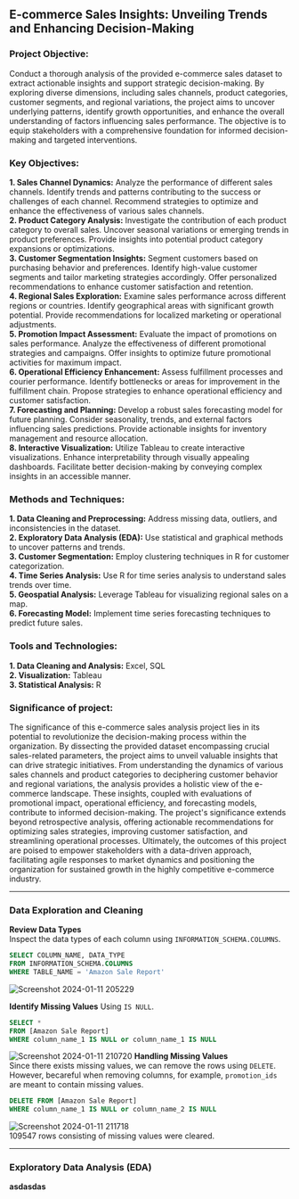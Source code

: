 ## E-commerce Sales Insights: Unveiling Trends and Enhancing Decision-Making
### Project Objective:
Conduct a thorough analysis of the provided e-commerce sales dataset to extract actionable insights and support strategic decision-making. By exploring diverse dimensions, including sales channels, product categories, customer segments, and regional variations, the project aims to uncover underlying patterns, identify growth opportunities, and enhance the overall understanding of factors influencing sales performance. The objective is to equip stakeholders with a comprehensive foundation for informed decision-making and targeted interventions.

### Key Objectives:
**1. Sales Channel Dynamics:** Analyze the performance of different sales channels.
Identify trends and patterns contributing to the success or challenges of each channel.
Recommend strategies to optimize and enhance the effectiveness of various sales channels.     
**2. Product Category Analysis:** Investigate the contribution of each product category to overall sales. Uncover seasonal variations or emerging trends in product preferences. Provide insights into potential product category expansions or optimizations.                  
**3. Customer Segmentation Insights:** Segment customers based on purchasing behavior and preferences. Identify high-value customer segments and tailor marketing strategies accordingly. Offer personalized recommendations to enhance customer satisfaction and retention.          
**4. Regional Sales Exploration:** Examine sales performance across different regions or countries. Identify geographical areas with significant growth potential. Provide recommendations for localized marketing or operational adjustments.                    
**5. Promotion Impact Assessment:** Evaluate the impact of promotions on sales performance.
Analyze the effectiveness of different promotional strategies and campaigns. Offer insights to optimize future promotional activities for maximum impact.                                  
**6. Operational Efficiency Enhancement:** Assess fulfillment processes and courier performance.
Identify bottlenecks or areas for improvement in the fulfillment chain. Propose strategies to enhance operational efficiency and customer satisfaction.                              
**7. Forecasting and Planning:** Develop a robust sales forecasting model for future planning.
Consider seasonality, trends, and external factors influencing sales predictions. Provide actionable insights for inventory management and resource allocation.                    
**8. Interactive Visualization:** Utilize Tableau to create interactive visualizations. Enhance interpretability through visually appealing dashboards. Facilitate better decision-making by conveying complex insights in an accessible manner.     

### Methods and Techniques:
**1. Data Cleaning and Preprocessing:** Address missing data, outliers, and inconsistencies in the dataset.                                                                                
**2. Exploratory Data Analysis (EDA):** Use statistical and graphical methods to uncover patterns and trends.                                                                  
**3. Customer Segmentation:** Employ clustering techniques in R for customer categorization.  
**4. Time Series Analysis:** Use R for time series analysis to understand sales trends over time.                                                                                  
**5. Geospatial Analysis:** Leverage Tableau for visualizing regional sales on a map.        
**6. Forecasting Model:** Implement time series forecasting techniques to predict future sales.

### Tools and Technologies:
**1. Data Cleaning and Analysis:** Excel, SQL                                                
**2. Visualization:** Tableau                                                            
**3. Statistical Analysis:** R                                                              

### Significance of project:
The significance of this e-commerce sales analysis project lies in its potential to revolutionize the decision-making process within the organization. By dissecting the provided dataset encompassing crucial sales-related parameters, the project aims to unveil valuable insights that can drive strategic initiatives. From understanding the dynamics of various sales channels and product categories to deciphering customer behavior and regional variations, the analysis provides a holistic view of the e-commerce landscape. These insights, coupled with evaluations of promotional impact, operational efficiency, and forecasting models, contribute to informed decision-making. The project's significance extends beyond retrospective analysis, offering actionable recommendations for optimizing sales strategies, improving customer satisfaction, and streamlining operational processes. Ultimately, the outcomes of this project are poised to empower stakeholders with a data-driven approach, facilitating agile responses to market dynamics and positioning the organization for sustained growth in the highly competitive e-commerce industry.

--------------------

### Data Exploration and Cleaning
**Review Data Types**                                                             
Inspect the data types of each column using ```INFORMATION_SCHEMA.COLUMNS```.                                                           
```sql
SELECT COLUMN_NAME, DATA_TYPE 
FROM INFORMATION_SCHEMA.COLUMNS 
WHERE TABLE_NAME = 'Amazon Sale Report'
```
![Screenshot 2024-01-11 205229](https://github.com/xinconggg/Data-Analysis-Projects/assets/82378681/9cd7d348-6526-4304-914e-7e11f8943cf0)                  

**Identify Missing Values**
Using ```IS NULL```.
```sql
SELECT *
FROM [Amazon Sale Report]
WHERE column_name_1 IS NULL or column_name_1 IS NULL
```
![Screenshot 2024-01-11 210720](https://github.com/xinconggg/Data-Analysis-Projects/assets/82378681/b005f21b-5aa9-4cff-bbf0-6d3dc559a7cb)
**Handling Missing Values**                                                    
Since there exists missing values, we can remove the rows using ```DELETE```.               
However, becareful when removing columns, for example, ```promotion_ids``` are meant to contain missing values.                                                                      
```sql
DELETE FROM [Amazon Sale Report]
WHERE column_name_1 IS NULL or column_name_2 IS NULL
```
![Screenshot 2024-01-11 211718](https://github.com/xinconggg/Data-Analysis-Projects/assets/82378681/a15cc62e-a26a-421e-82a3-8e9393226eab)                              
109547 rows consisting of missing values were cleared.

-------------

### Exploratory Data Analysis (EDA)
**asdasdas**








